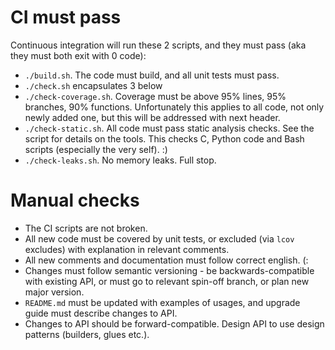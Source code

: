 # CI must pass

Continuous integration will run these 2 scripts, and they must pass (aka they must both exit with 0 code):

- `./build.sh`. The code must build, and all unit tests must pass.
- `./check.sh` encapsulates 3 below
- `./check-coverage.sh`. Coverage must be above 95% lines, 95% branches, 90% functions.
  Unfortunately this applies to all code, not only newly added one, but this will be addressed with next header.
- `./check-static.sh`. All code must pass static analysis checks. See the script for details on the tools.
  This checks C, Python code and Bash scripts (especially the very self). :)
- `./check-leaks.sh`. No memory leaks. Full stop.

# Manual checks

- The CI scripts are not broken.
- All new code must be covered by unit tests, or excluded (via `lcov` excludes) with explanation in relevant comments.
- All new comments and documentation must follow correct english. (:
- Changes must follow semantic versioning - be backwards-compatible with existing API, or must go to relevant spin-off branch, or plan new major version.
- `README.md` must be updated with examples of usages, and upgrade guide must describe changes to API.
- Changes to API should be forward-compatible. Design API to use design patterns (builders, glues etc.).
